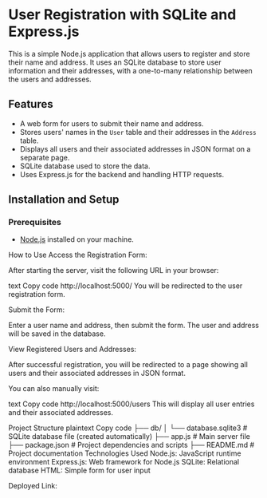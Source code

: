 # User Registration with SQLite and Express.js

This is a simple Node.js application that allows users to register and store their name and address. It uses an SQLite database to store user information and their addresses, with a one-to-many relationship between the users and addresses.

## Features

- A web form for users to submit their name and address.
- Stores users' names in the `User` table and their addresses in the `Address` table.
- Displays all users and their associated addresses in JSON format on a separate page.
- SQLite database used to store the data.
- Uses Express.js for the backend and handling HTTP requests.

## Installation and Setup

### Prerequisites

- [Node.js](https://nodejs.org/en/download/) installed on your machine.

How to Use
Access the Registration Form:

After starting the server, visit the following URL in your browser:

text
Copy code
http://localhost:5000/
You will be redirected to the user registration form.

Submit the Form:

Enter a user name and address, then submit the form. The user and address will be saved in the database.

View Registered Users and Addresses:

After successful registration, you will be redirected to a page showing all users and their associated addresses in JSON format.

You can also manually visit:

text
Copy code
http://localhost:5000/users
This will display all user entries and their associated addresses.

Project Structure
plaintext
Copy code
├── db/
│   └── database.sqlite3  # SQLite database file (created automatically)
├── app.js                # Main server file
├── package.json          # Project dependencies and scripts
├── README.md             # Project documentation
Technologies Used
Node.js: JavaScript runtime environment
Express.js: Web framework for Node.js
SQLite: Relational database
HTML: Simple form for user input


Deployed Link:
